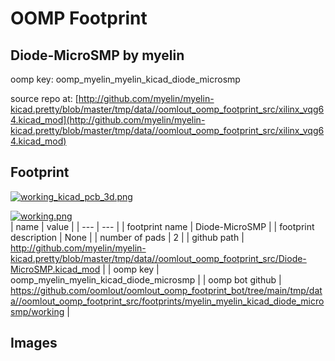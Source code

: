 # OOMP Footprint  
## Diode-MicroSMP  by myelin  
  
oomp key: oomp_myelin_myelin_kicad_diode_microsmp  
  
source repo at: [http://github.com/myelin/myelin-kicad.pretty/blob/master/tmp/data//oomlout_oomp_footprint_src/xilinx_vqg64.kicad_mod](http://github.com/myelin/myelin-kicad.pretty/blob/master/tmp/data//oomlout_oomp_footprint_src/xilinx_vqg64.kicad_mod)  
## Footprint  
  
[![working_kicad_pcb_3d.png](working_kicad_pcb_3d_600.png)](working_kicad_pcb_3d.png)  
  
[![working.png](working_600.png)](working.png)  
| name | value | 
| --- | --- | 
| footprint name | Diode-MicroSMP | 
| footprint description | None | 
| number of pads | 2 | 
| github path | http://github.com/myelin/myelin-kicad.pretty/blob/master/tmp/data//oomlout_oomp_footprint_src/Diode-MicroSMP.kicad_mod | 
| oomp key | oomp_myelin_myelin_kicad_diode_microsmp | 
| oomp bot github | https://github.com/oomlout/oomlout_oomp_footprint_bot/tree/main/tmp/data//oomlout_oomp_footprint_src/footprints/myelin_myelin_kicad_diode_microsmp/working | 
## Images  
